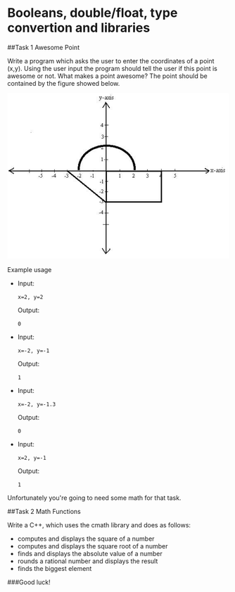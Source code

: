 Booleans, double/float, type convertion and libraries
=====================

##Task 1 Awesome Point

Write a program which asks the user to enter the coordinates of a point (x,y). Using the user input the program should tell the user if this point is awesome or not. What makes a point awesome? The point should be contained by the figure showed below.

![figure](https://github.com/kakato10/UP_2014_2015_SI/blob/master/3_16.10.2014/task_1.jpg)

Example usage

 * Input:
	```
	x=2, y=2
	```
	Output:
	```
	0
	```
 *  Input:
	```
	x=-2, y=-1
	```
	Output:
	```
	1
	```
 * Input:
	```
	x=-2, y=-1.3
	```
	Output:
	```
	0
	```
 * Input:
	```
	x=2, y=-1
	```
	Output:
	```
	1
	```
	
Unfortunately you're going to need some math for that task.

##Task 2 Math Functions

Write a C++, which uses the cmath library and does as follows:
 * computes and displays the square of a number
 * computes and displays the square root of a number
 * finds and displays the absolute value of a number
 * rounds a rational number and displays the result
 * finds the biggest element

###Good luck!
